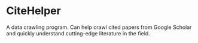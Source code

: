 # CiteHelper
A data crawling program. Can help crawl cited papers from Google Scholar and quickly understand cutting-edge literature in the field.
